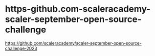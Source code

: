 # https-github.com-scaleracademy-scaler-september-open-source-challenge
https://github.com/scaleracademy/scaler-september-open-source-challenge-2023

